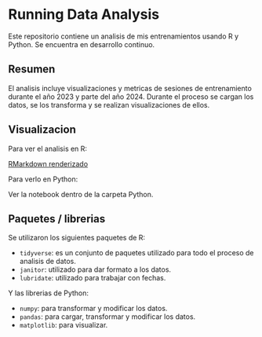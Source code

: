 # Running Data Analysis

Este repositorio contiene un analisis de mis entrenamientos usando R y Python. Se encuentra en desarrollo continuo.

##  Resumen

El analisis incluye visualizaciones y metricas de sesiones de entrenamiento durante el año 2023 y parte del año 2024.
Durante el proceso se cargan los datos, se los transforma y se realizan visualizaciones de ellos.

## Visualizacion

Para ver el analisis en R:

[RMarkdown renderizado](https://htmlpreview.github.io/?https://github.com/fluchetti45/running_analysis/blob/main/r/entrenamientos.html)

Para verlo en Python:

Ver la notebook dentro de la carpeta Python.


## Paquetes / librerias

Se utilizaron los siguientes paquetes de R:
- `tidyverse`: es un conjunto de paquetes utilizado para todo el proceso de analisis de datos. 
- `janitor`: utilizado para dar formato a los datos.
- `lubridate`: utilizado para trabajar con fechas.

Y las librerias de Python:

- `numpy`: para transformar y modificar los datos.
- `pandas`: para cargar, transformar y modificar los datos.
- `matplotlib`: para visualizar.
